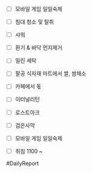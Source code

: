 
- [ ] 모바일 게임 일일숙제

- [ ] 침대 청소 및 탈취
- [ ] 샤워
- [ ] 환기 & 바닥 먼지제거 
- [ ] 밀린 세탁 
- [ ] 팔공 식자재 마트에서 쌀, 쌈채소

- [ ] 카페에서 돇

- [ ] 이터널리턴
- [ ] 로스트아크
- [ ]  검은사막 

- [ ] 모바일 게임 일일숙제
- [ ] 취침 1100 ~ 


#DailyReport 